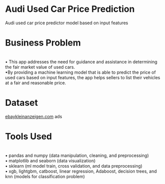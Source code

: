 # Audi Used Car Price Prediction
Audi used car price predictor model based on input features

# Business Problem
<br>• This app addresses the need for guidance and assistance in determining the fair market value of used cars.
<br>•By providing a machine learning model that is able to predict the price of used cars based on input features,
 the app helps sellers to list their vehicles at a fair and reasonable price.

# Dataset

[ebaykleinanzeigen.com](https://www.ebay-kleinanzeigen.de/) ads

# Tools Used
<br>• pandas and numpy (data manipulation, cleaning, and preprocessing)
<br>• matplotlib and seaborn (data visualization)
<br>• sklearn (ml model train, cross validation, and data preprocessing)
<br>• xgb, lightgbm, catboost, linear regression, Adaboost, decision trees, and knn (models for classification problem)
